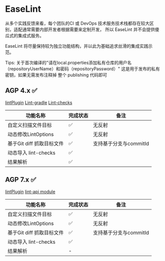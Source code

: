 # EaseLint

从多个实践反馈来看，每个团队的CI 或 DevOps 技术服务技术栈都存在较大区别，适配通常需要内部开发者根据需要来定制开发，
所以 EaseLint 并不会提供傻瓜式的集成式服务。

EaseLint 将尽量保持较为独立功能结构，并以此为基础追求丝滑的集成实践示范。

Tips:
关于首次编译的"请在local.properties添加私有仓库的用户名（repositoryUserName）和密码（repositoryPassword）"
这是用于发布的私有密钥，如果无需发布注释掉 整个 publishing 代码即可

## AGP 4.x ✅

[lintPlugin](AndroidLint-4.1.0/lint-plugin)
[Lint-gradle](AndroidLint-4.1.0/lint-gradle-api)
[Lint-checks](AndroidLint-4.1.0/lint-checks)

| 功能名称 | 完成状态 | 备注 |
|------|--|--------|
| 自定义扫描文件目标 | ✅ | 无反射 |
| 动态修改LintOptions | ✅ | 无反射 |
| 基于Git diff 抓取目标文件 | ✅ | 支持基于分支与commitId |
| 动态导入 lint-checks | ✅ | |
| 结果解析 | ✅ | |

## AGP 7.x ✅

[lintPlugin](AndroidLint-7.4.2/lint-plugin)
[lint-api module](AndroidLint-7.4.2/lint-plugin/lint-api)

| 功能名称 | 完成状态 | 备注 |
|------|--|--------|
| 自定义扫描文件目标 | ✅ | 无反射 |
| 动态修改LintOptions | ✅ | 无反射 |
| 基于Git diff 抓取目标文件 | ✅ | 支持基于分支与commitId |
| 动态导入 lint-checks | ✅ | |
| 结果解析 | - | |

